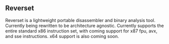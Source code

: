 ## Reverset

Reverset is a lightweight portable disassembler and binary analysis tool. Currently being rewritten to be architecture agnostic.
Currently supports the entire standard x86 instruction set, with coming support for x87 fpu, avx, and sse instructions. x64 support
is also coming soon. 
